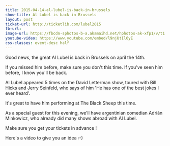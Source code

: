 ```yaml
---
title: 2015-04-14-al-lubel-is-back-in-brussels
show-title: Al Lubel is back in Brussels
layout: post
ticket-url: http://ticketlib.com/lubel2015
fb-url: 
image-url: https://fbcdn-sphotos-b-a.akamaihd.net/hphotos-ak-xfp1/v/t1.0-9/10945719_853479798048414_35144081320092715_n.jpg?oh=ec914b0395a00feb8a7f5ac01b7b717c&oe=5570C289&__gda__=1433522568_8dd91b0c1bfc145a5851bed88cb57871
youtube-video: https://www.youtube.com/embed/l9njUtIl6yE
css-classes: event-desc half
---
```


Good news, the great Al Lubel is back in Brussels on april the 14th.

If you missed him before, make sure you don't this time. If you've seen him before, I know you'll be back.

Al Lubel appeared 5 times on the David Letterman show, toured with Bill Hicks and Jerry Seinfeld, who says of him 'He has one of the best jokes I ever heard'.

It's great to have him performing at The Black Sheep this time.

As a special guest for this evening, we'll have argentinian comedian Adrián Minkowicz, who already did many shows abroad with Al Lubel.

Make sure you get your tickets in advance !

Here's a video to give you an idea :-)